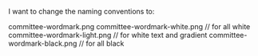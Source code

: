 I want to change the naming conventions to:

committee-wordmark.png
committee-wordmark-white.png // for all white
committee-wordmark-light.png // for white text and gradient
committee-wordmark-black.png // for all black
